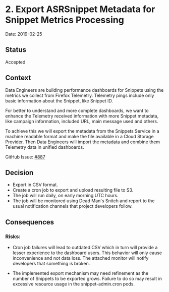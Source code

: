 # 2. Export ASRSnippet Metadata for Snippet Metrics Processing

Date: 2019-02-25

## Status

Accepted

## Context

Data Engineers are building performance dashboards for Snippets using the
metrics we collect from Firefox Telemetry. Telemetry pings include only basic
information about the Snippet, like Snippet ID.

For better to understand and more complete dashboards, we want to enhance the
Telemetry received information with more Snippet metadata, like campaign
information, included URL, main message used and others.

To achieve this we will export the metadata from the Snippets Service in a
machine readable format and make the file available in a Cloud Storage Provider.
Then Data Engineers will import the metadata and combine them Telemetry data in
unified dashboards.

GitHub Issue: [#887](https://github.com/mozmeao/snippets-service/issues/887)

## Decision

 - Export in CSV format.
 - Create a cron job to export and upload resulting file to S3.
 - The job will run daily, on early morning UTC hours.
 - The job will be monitored using Dead Man's Snitch and report to the usual
   notification channels that project developers follow.


## Consequences

### Risks:

 - Cron job failures will lead to outdated CSV which in turn will provide a
   lesser experience to the dashboard users. This behavior will only cause
   inconvenience and not data loss. The attached monitor will notify developers
   that something is broken.

 - The implemented export mechanism may need refinement as the number of
   Snippets to be exported grows. Failure to do so may result in excessive
   resource usage in the snippet-admin.cron pods.
